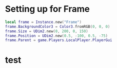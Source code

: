 # Setting up for Frame
```lua
local frame = Instance.new("Frame")
frame.BackgroundColor3 = Color3.fromRGB(0, 0, 0)
frame.Size = UDim2.new(0, 200, 0, 150)
frame.Position = UDim2.new(0.5, -100, 0.5, -75)
frame.Parent = game.Players.LocalPlayer.PlayerGui
```
# test
